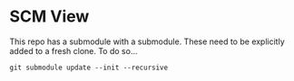 # SCM View

This repo has a submodule with a submodule. These need to be explicitly added to a fresh clone. To do so...

    git submodule update --init --recursive

